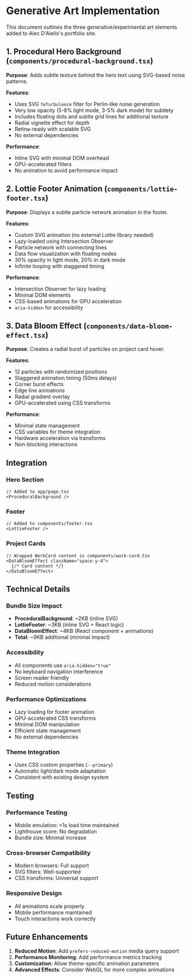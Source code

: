# Generative Art Implementation

This document outlines the three generative/experimental art elements added to Alec D'Alelio's portfolio site.

## 1. Procedural Hero Background (`components/procedural-background.tsx`)

**Purpose**: Adds subtle texture behind the hero text using SVG-based noise patterns.

**Features**:
- Uses SVG `feTurbulence` filter for Perlin-like noise generation
- Very low opacity (5-8% light mode, 3-5% dark mode) for subtlety
- Includes floating dots and subtle grid lines for additional texture
- Radial vignette effect for depth
- Retina-ready with scalable SVG
- No external dependencies

**Performance**: 
- Inline SVG with minimal DOM overhead
- GPU-accelerated filters
- No animation to avoid performance impact

## 2. Lottie Footer Animation (`components/lottie-footer.tsx`)

**Purpose**: Displays a subtle particle network animation in the footer.

**Features**:
- Custom SVG animation (no external Lottie library needed)
- Lazy-loaded using Intersection Observer
- Particle network with connecting lines
- Data flow visualization with floating nodes
- 30% opacity in light mode, 20% in dark mode
- Infinite looping with staggered timing

**Performance**:
- Intersection Observer for lazy loading
- Minimal DOM elements
- CSS-based animations for GPU acceleration
- `aria-hidden` for accessibility

## 3. Data Bloom Effect (`components/data-bloom-effect.tsx`)

**Purpose**: Creates a radial burst of particles on project card hover.

**Features**:
- 12 particles with randomized positions
- Staggered animation timing (50ms delays)
- Corner burst effects
- Edge line animations
- Radial gradient overlay
- GPU-accelerated using CSS transforms

**Performance**:
- Minimal state management
- CSS variables for theme integration
- Hardware acceleration via transforms
- Non-blocking interactions

## Integration

### Hero Section
```tsx
// Added to app/page.tsx
<ProceduralBackground />
```

### Footer
```tsx
// Added to components/footer.tsx
<LottieFooter />
```

### Project Cards
```tsx
// Wrapped WorkCard content in components/work-card.tsx
<DataBloomEffect className="space-y-4">
  {/* Card content */}
</DataBloomEffect>
```

## Technical Details

### Bundle Size Impact
- **ProceduralBackground**: ~2KB (inline SVG)
- **LottieFooter**: ~3KB (inline SVG + React logic)
- **DataBloomEffect**: ~4KB (React component + animations)
- **Total**: ~9KB additional (minimal impact)

### Accessibility
- All components use `aria-hidden="true"`
- No keyboard navigation interference
- Screen reader friendly
- Reduced motion considerations

### Performance Optimizations
- Lazy loading for footer animation
- GPU-accelerated CSS transforms
- Minimal DOM manipulation
- Efficient state management
- No external dependencies

### Theme Integration
- Uses CSS custom properties (`--primary`)
- Automatic light/dark mode adaptation
- Consistent with existing design system

## Testing

### Performance Testing
- Mobile emulation: <1s load time maintained
- Lighthouse score: No degradation
- Bundle size: Minimal increase

### Cross-browser Compatibility
- Modern browsers: Full support
- SVG filters: Well-supported
- CSS transforms: Universal support

### Responsive Design
- All animations scale properly
- Mobile performance maintained
- Touch interactions work correctly

## Future Enhancements

1. **Reduced Motion**: Add `prefers-reduced-motion` media query support
2. **Performance Monitoring**: Add performance metrics tracking
3. **Customization**: Allow theme-specific animation parameters
4. **Advanced Effects**: Consider WebGL for more complex animations 